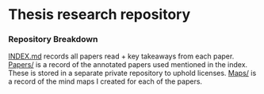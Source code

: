 # Thesis research repository

### Repository Breakdown

[INDEX.md](./INDEX.md) records all papers read + key takeaways from each paper. 
[Papers/](./Papers/) is a record of the annotated papers used mentioned in the index. 
  These is stored in a separate private repository to uphold licenses.
[Maps/](./Maps/) is a record of the mind maps I created for each of the papers.
